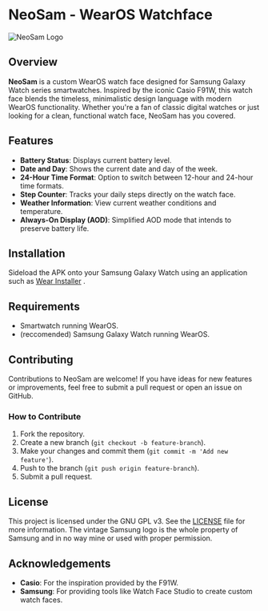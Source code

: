 # NeoSam - WearOS Watchface

![NeoSam Logo](assets/neosam_logo.png)

## Overview

**NeoSam** is a custom WearOS watch face designed for Samsung Galaxy Watch series smartwatches. Inspired by the iconic Casio F91W, this watch face blends the timeless, minimalistic design language with modern WearOS functionality. Whether you're a fan of classic digital watches or just looking for a clean, functional watch face, NeoSam has you covered.

## Features

- **Battery Status**: Displays current battery level.
- **Date and Day**: Shows the current date and day of the week.
- **24-Hour Time Format**: Option to switch between 12-hour and 24-hour time formats.
- **Step Counter**: Tracks your daily steps directly on the watch face.
- **Weather Information**: View current weather conditions and temperature.
- **Always-On Display (AOD)**: Simplified AOD mode that intends to preserve battery life.

## Installation

Sideload the APK onto your Samsung Galaxy Watch using an application such as [Wear Installer](https://play.google.com/store/apps/details?id=org.freepoc.wearinstaller&pcampaignid=web_share) .

## Requirements

- Smartwatch running WearOS.
- (reccomended) Samsung Galaxy Watch running WearOS.

## Contributing

Contributions to NeoSam are welcome! If you have ideas for new features or improvements, feel free to submit a pull request or open an issue on GitHub.

### How to Contribute

1. Fork the repository.
2. Create a new branch (`git checkout -b feature-branch`).
3. Make your changes and commit them (`git commit -m 'Add new feature'`).
4. Push to the branch (`git push origin feature-branch`).
5. Submit a pull request.

## License

This project is licensed under the GNU GPL v3. See the [LICENSE](LICENSE) file for more information.
The vintage Samsung logo is the whole property of Samsung and in no way mine or used with proper permission.

## Acknowledgements

- **Casio**: For the inspiration provided by the F91W.
- **Samsung**: For providing tools like Watch Face Studio to create custom watch faces.
